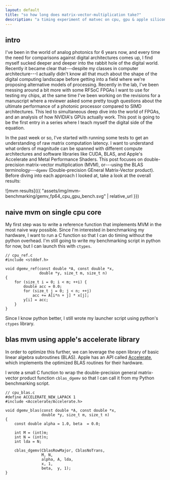 ```yaml
---
layout: default
title: "so how long does matrix-vector-multiplication take?"
description: "a timing experiment of matvec on cpu, gpu & apple silicon"
---
```


## intro

I've been in the world of analog photonics for 6 years now, and every time the need for comparisons against digital architectures comes up, I find myself sucked deeper and deeper into the rabbit hole of the digital world. Recently it became clear that---despite my classes in computer architecture---I actually didn't know all that much about the shape of the digital computing landscape before getting into a field where we're proposing alternative models of processing. Recently in the lab, I've been messing around a bit more with some RFSoC FPGAs I want to use for testing my chips, at the same time I've been working on the revisions for a manuscript where a reviewer asked some pretty tough questions about the ultimate performance of a photonic processor compared to SIMD architectures. This led to simultaneous deep dive into the world of FPGAs, and an analysis of how NVIDIA's GPUs actually work. This post is going to be the first entry in a series where I teach myself the digital side of the equation.

In the past week or so, I've started with running some tests to get an understanding of raw matrix computation latency. I want to understand what orders of magnitude can be spanned with different compute architectures and software libraries like CUDA, BLAS, and Apple's Accelerate and Metal Performance Shaders. This post focuses on double-precision matrix-vector multiplication (MVM), or---using the BLAS terminology---`dgemv` (Double-precision GEneral Matrix-Vector product). Before diving into each approach I looked at, take a look at the overall results:

![mvm results]({{ "assets/img/mvm-benchmarking/gemv_fp64_cpu_gpu_bench.svg" | relative_url }})


## naive mvm on single cpu core
My first step was to write a reference function that implements MVM in the most naive way possible. Since I'm interested in benchmarking my hardware, I want to run a C function so that I can do timing without the python overhead. I'm still going to write my benchmarking script in python for now, but I can launch this with `ctypes`.

```
// cpu_ref.c
#include <stddef.h>

void dgemv_ref(const double *A, const double *x,
               double *y, size_t m, size_t n)
{
    for (size_t i = 0; i < m; ++i) {
        double acc = 0.0;
        for (size_t j = 0; j < n; ++j)
            acc += A[i*n + j] * x[j];
        y[i] = acc;
    }
}
```

Since I know python better, I still wrote my launcher script using python's `ctypes` library.


## blas mvm using apple's accelerate library
In order to optimize this further, we can leverage the open library of basic linear algebra subroutines (BLAS). Apple has an API called [Accelerate](https://developer.apple.com/documentation/accelerate), which implements the optimized BLAS routines for their hardware.

I wrote a small C function to wrap the double-precision general matrix-vector product function `cblas_dgemv` so that I can call it from my Python benchmarking script.

```
// cpu_blas.c
#define ACCELERATE_NEW_LAPACK 1
#include <Accelerate/Accelerate.h>

void dgemv_blas(const double *A, const double *x,
                double *y, size_t m, size_t n)
{
    const double alpha = 1.0, beta  = 0.0;

    int M = (int)m;
    int N = (int)n;
    int lda = N;

    cblas_dgemv(CblasRowMajor, CblasNoTrans,
                M, N,
                alpha, A, lda,
                x, 1,
                beta,  y, 1);
}
```


